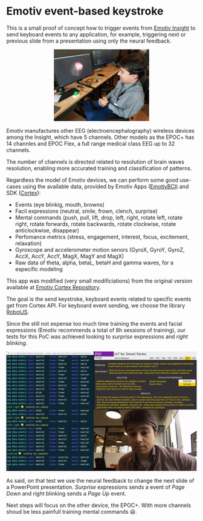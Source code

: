 # Emotiv event-based keystroke

This is a small proof of concept how to trigger events from [Emotiv Insight](https://www.emotiv.com/insight/) to send keyboard events to any application, for example, triggering next or previous slide from a presentation using only the neural feedback.

<p align="center">
<img src="img/insight-emotiv.jpeg" width="50%">
</p>

Emotiv manufactures other EEG (electroencephalography) wireless devices among the Insight, which have 5 channels. Other models as the EPOC+ has 14 channles and EPOC Flex, a full range medical class EEG up to 32 channels.

The number of channels is directed related to resolution of brain waves resolution, enabling more accurated training and classification of patterns.

Regardless the model of Emotiv devices, we can perform some good use-cases using the available data, provided by Emotiv Apps ([EmotivBCI](https://www.emotiv.com/emotiv-bci/)) and SDK ([Cortex](https://emotiv.github.io/cortex-docs/#introduction)):

* Events (eye blinkig, mouth, browns)
* Facil expressions (neutral, smile, frown, clench, surprise)
* Mental commands (push, pull, lift, drop, left, right, rotate left, rotate right, rotate forwards, rotate backwards, rotate clockwise, rotate anticlockwise, disappear)
* Perfomance metrics (stress, engagement, interest, focus, excitement, relaxation)
* Gyroscope and accelerometer motion senors  (GyroX, GyroY, GyroZ, AccX, AccY, AccY, MagX, MagY and MagX)
* Raw data of theta, alpha, betaL, betaH and gamma waves, for a especific modeling

This app was modified (very small modificiations) from the original version available at [Emotiv Cortex Repository](https://github.com/Emotiv/cortex-example).

The goal is the send keystroke, keyboard events related to specific events get from Cortex API. 
For keyboard event sending, we choose the library [RobotJS](http://robotjs.io/).

Since the still not expense too much time training the events and facial expressions (Emotiv recommends a total of 8h sessions of training), our tests for this PoC was achieved looking to _surprise_ expressions and _right blinking_.

<p align="center">
<img src="img/video-emotiv.gif">
</p>

As said, on that test we use the neural feedback to change the next slide of a PowerPoint presentation. _Surprise_ expressions sends a event of _Page Down_ and right blinking sends a _Page Up_ event.

Next steps will focus on the other device, the EPOC+. With more channels shoud be less painfull training mental commands 😃.
